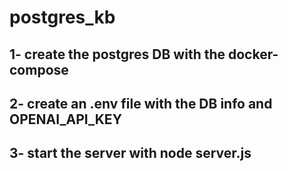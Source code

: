 # postgres_kb

## 1- create the postgres DB with the docker-compose

## 2- create an .env file with the DB info and OPENAI_API_KEY

## 3- start the server with node server.js
